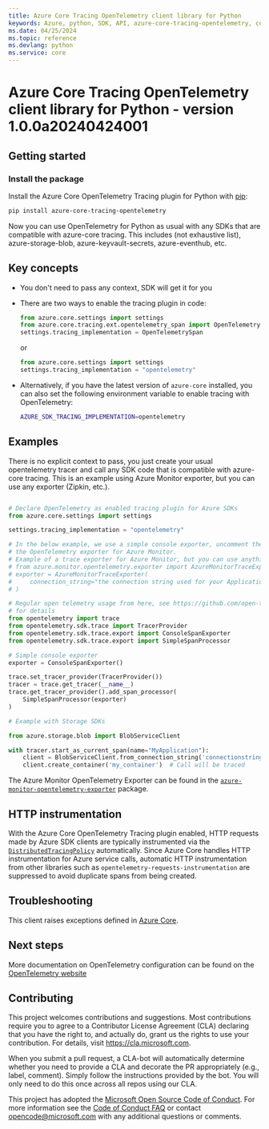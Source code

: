 ```yaml
---
title: Azure Core Tracing OpenTelemetry client library for Python
keywords: Azure, python, SDK, API, azure-core-tracing-opentelemetry, core
ms.date: 04/25/2024
ms.topic: reference
ms.devlang: python
ms.service: core
---
```



# Azure Core Tracing OpenTelemetry client library for Python - version 1.0.0a20240424001 


## Getting started

### Install the package

Install the Azure Core OpenTelemetry Tracing plugin for Python with [pip](https://pypi.org/project/pip/):

```bash
pip install azure-core-tracing-opentelemetry
```

Now you can use OpenTelemetry for Python as usual with any SDKs that are compatible
with azure-core tracing. This includes (not exhaustive list), azure-storage-blob, azure-keyvault-secrets, azure-eventhub, etc.

## Key concepts

* You don't need to pass any context, SDK will get it for you
* There are two ways to enable the tracing plugin in code:

  ```python
  from azure.core.settings import settings
  from azure.core.tracing.ext.opentelemetry_span import OpenTelemetrySpan
  settings.tracing_implementation = OpenTelemetrySpan
  ```

  or

  ```python
  from azure.core.settings import settings
  settings.tracing_implementation = "opentelemetry"
  ```

* Alternatively, if you have the latest version of `azure-core` installed, you can also set the following environment variable to enable tracing with OpenTelemetry:

  ```bash
  AZURE_SDK_TRACING_IMPLEMENTATION=opentelemetry
  ```

## Examples

There is no explicit context to pass, you just create your usual opentelemetry tracer and
call any SDK code that is compatible with azure-core tracing. This is an example
using Azure Monitor exporter, but you can use any exporter (Zipkin, etc.).

```python

# Declare OpenTelemetry as enabled tracing plugin for Azure SDKs
from azure.core.settings import settings

settings.tracing_implementation = "opentelemetry"

# In the below example, we use a simple console exporter, uncomment these lines to use
# the OpenTelemetry exporter for Azure Monitor.
# Example of a trace exporter for Azure Monitor, but you can use anything OpenTelemetry supports
# from azure.monitor.opentelemetry.exporter import AzureMonitorTraceExporter
# exporter = AzureMonitorTraceExporter(
#     connection_string="the connection string used for your Application Insights resource"
# )

# Regular open telemetry usage from here, see https://github.com/open-telemetry/opentelemetry-python
# for details
from opentelemetry import trace
from opentelemetry.sdk.trace import TracerProvider
from opentelemetry.sdk.trace.export import ConsoleSpanExporter
from opentelemetry.sdk.trace.export import SimpleSpanProcessor

# Simple console exporter
exporter = ConsoleSpanExporter()

trace.set_tracer_provider(TracerProvider())
tracer = trace.get_tracer(__name__)
trace.get_tracer_provider().add_span_processor(
    SimpleSpanProcessor(exporter)
)

# Example with Storage SDKs

from azure.storage.blob import BlobServiceClient

with tracer.start_as_current_span(name="MyApplication"):
    client = BlobServiceClient.from_connection_string('connectionstring')
    client.create_container('my_container')  # Call will be traced
```

The Azure Monitor OpenTelemetry Exporter can be found in the [`azure-monitor-opentelemetry-exporter`](https://pypi.org/project/azure-monitor-opentelemetry-exporter/) package.


## HTTP instrumentation

With the Azure Core OpenTelemetry Tracing plugin enabled, HTTP requests made by Azure SDK clients are typically instrumented via the [`DistributedTracingPolicy`](https://github.com/Azure/azure-sdk-for-python/blob/main/sdk/core/azure-core/azure/core/pipeline/policies/_distributed_tracing.py) automatically. Since Azure Core handles HTTP instrumentation for Azure service calls, automatic HTTP instrumentation from other libraries such as `opentelemetry-requests-instrumentation` are suppressed to avoid duplicate spans from being created.


## Troubleshooting

This client raises exceptions defined in [Azure Core](https://learn.microsoft.com/python/api/azure-core/azure.core.exceptions?view=azure-python).


## Next steps

More documentation on OpenTelemetry configuration can be found on the [OpenTelemetry website](https://opentelemetry.io)


## Contributing

This project welcomes contributions and suggestions.  Most contributions require you to agree to a Contributor License Agreement (CLA) declaring that you have the right to, and actually do, grant us the rights to use your contribution. For details, visit https://cla.microsoft.com.

When you submit a pull request, a CLA-bot will automatically determine whether you need to provide a CLA and decorate the PR appropriately (e.g., label, comment). Simply follow the instructions provided by the bot. You will only need to do this once across all repos using our CLA.

This project has adopted the [Microsoft Open Source Code of Conduct](https://opensource.microsoft.com/codeofconduct/). For more information see the [Code of Conduct FAQ](https://opensource.microsoft.com/codeofconduct/faq/) or contact [opencode@microsoft.com](mailto:opencode@microsoft.com) with any additional questions or comments.

